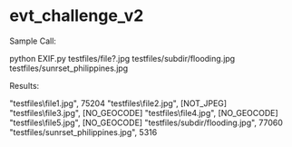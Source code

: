 # evt_challenge_v2

Sample Call:

python EXIF.py testfiles/file?.jpg testfiles/subdir/flooding.jpg testfiles/sunrset_philippines.jpg

Results:

"testfiles\file1.jpg", 75204
"testfiles\file2.jpg", [NOT_JPEG]
"testfiles\file3.jpg", [NO_GEOCODE]
"testfiles\file4.jpg", [NO_GEOCODE]
"testfiles\file5.jpg", [NO_GEOCODE]
"testfiles/subdir/flooding.jpg", 77060
"testfiles/sunrset_philippines.jpg", 5316
